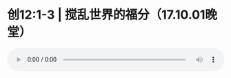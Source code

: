 # 创12:1-3 | 搅乱世界的福分（17.10.01晚堂）

<audio style="width: 100%;" preload="false" controls controlslist="nodownload"><source src="//cdn.simai.ml/audio/mp3/old/12160.mp3" type="audio/mpeg">Your browser does not support the audio element.</audio>


